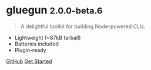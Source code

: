 # gluegun <small>2.0.0-beta.6</small>

> A delightful toolkit for building Node-powered CLIs.

* Lightweight (~87kB tarball)
* Batteries included
* Plugin-ready

[GitHub](https://github.com/infinitered/gluegun)
[Get Started](#welcome-to-gluegun)
